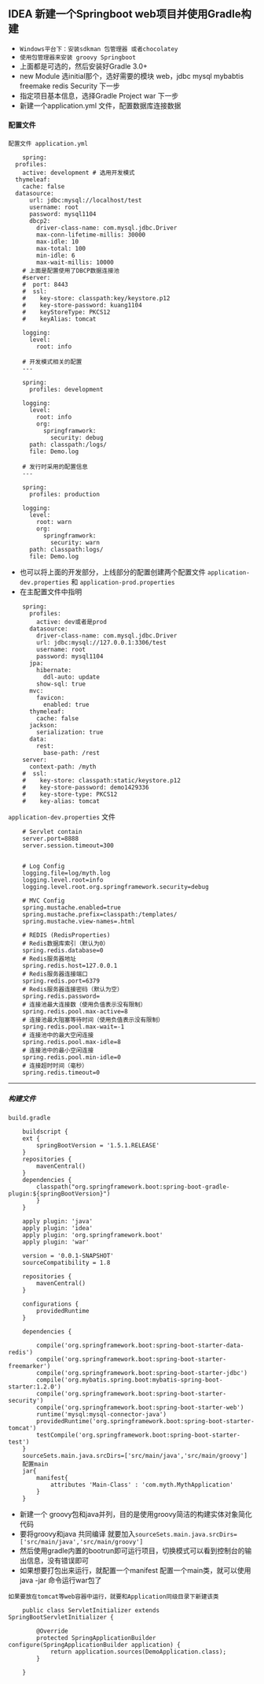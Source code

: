 ## IDEA 新建一个Springboot web项目并使用Gradle构建
- `Windows平台下：安装sdkman 包管理器 或者chocolatey`
- `使用包管理器来安装 groovy Springboot`
- 上面都是可选的，然后安装好Gradle 3.0+
- new Module 选initial那个，选好需要的模块 web，jdbc mysql mybabtis freemake redis Security 下一步
- 指定项目基本信息，选择Gradle Project war 下一步
- 新建一个application.yml 文件，配置数据库连接数据

#### 配置文件
`配置文件 application.yml`
```
	spring:
  profiles:
    active: development # 选用开发模式
  thymeleaf:
    cache: false
  datasource:
      url: jdbc:mysql://localhost/test
      username: root
      password: mysql1104
      dbcp2:
        driver-class-name: com.mysql.jdbc.Driver
        max-conn-lifetime-millis: 30000
        max-idle: 10
        max-total: 100
        min-idle: 6
        max-wait-millis: 10000
    # 上面是配置使用了DBCP数据连接池
    #server:
    #  port: 8443
    #  ssl:
    #    key-store: classpath:key/keystore.p12
    #    key-store-password: kuang1104
    #    keyStoreType: PKCS12
    #    keyAlias: tomcat

    logging:
      level:
        root: info

    # 开发模式相关的配置
    ---

    spring:
      profiles: development

    logging:
      level:
        root: info
        org:
          springframwork:
            security: debug
      path: classpath:/logs/
      file: Demo.log

    # 发行时采用的配置信息
    ---

    spring:
      profiles: production

    logging:
      level:
        root: warn
        org:
          springframwork:
            security: warn
      path: classpath:logs/
      file: Demo.log
```

- 也可以将上面的开发部分，上线部分的配置创建两个配置文件 `application-dev.properties` 和 `application-prod.properties`
- 在主配置文件中指明
```
    spring:
      profiles:
        active: dev或者是prod
      datasource:
        driver-class-name: com.mysql.jdbc.Driver
        url: jdbc:mysql://127.0.0.1:3306/test
        username: root
        password: mysql1104
      jpa:
        hibernate:
          ddl-auto: update
        show-sql: true
      mvc:
        favicon:
          enabled: true
      thymeleaf:
        cache: false
      jackson:
        serialization: true
      data:
        rest:
          base-path: /rest
    server:
      context-path: /myth
    #  ssl:
    #    key-store: classpath:static/keystore.p12
    #    key-store-password: demo1429336
    #    key-store-type: PKCS12
    #    key-alias: tomcat 
```
`application-dev.properties` 文件
```
    # Servlet contain
    server.port=8888
    server.session.timeout=300


    # Log Config
    logging.file=log/myth.log
    logging.level.root=info
    logging.level.root.org.springframework.security=debug

    # MVC Config
    spring.mustache.enabled=true
    spring.mustache.prefix=classpath:/templates/
    spring.mustache.view-names=.html
            
    # REDIS (RedisProperties)
    # Redis数据库索引（默认为0）
    spring.redis.database=0
    # Redis服务器地址
    spring.redis.host=127.0.0.1
    # Redis服务器连接端口
    spring.redis.port=6379
    # Redis服务器连接密码（默认为空）
    spring.redis.password=
    # 连接池最大连接数（使用负值表示没有限制）
    spring.redis.pool.max-active=8
    # 连接池最大阻塞等待时间（使用负值表示没有限制）
    spring.redis.pool.max-wait=-1
    # 连接池中的最大空闲连接
    spring.redis.pool.max-idle=8
    # 连接池中的最小空闲连接
    spring.redis.pool.min-idle=0
    # 连接超时时间（毫秒）
    spring.redis.timeout=0
```
***********************************

##### 构建文件

`build.gradle`

```
	buildscript {
	ext {
		springBootVersion = '1.5.1.RELEASE'
	}
	repositories {
		mavenCentral()
	}
	dependencies {
		classpath("org.springframework.boot:spring-boot-gradle-plugin:${springBootVersion}")
	    }
    }

    apply plugin: 'java'
    apply plugin: 'idea'
    apply plugin: 'org.springframework.boot'
    apply plugin: 'war'

    version = '0.0.1-SNAPSHOT'
    sourceCompatibility = 1.8

    repositories {
	    mavenCentral()
    }

    configurations {
	    providedRuntime
    }

    dependencies {

	    compile('org.springframework.boot:spring-boot-starter-data-redis')
	    compile('org.springframework.boot:spring-boot-starter-freemarker')
	    compile('org.springframework.boot:spring-boot-starter-jdbc')
	    compile('org.mybatis.spring.boot:mybatis-spring-boot-starter:1.2.0')
	    compile('org.springframework.boot:spring-boot-starter-security')
	    compile('org.springframework.boot:spring-boot-starter-web')
	    runtime('mysql:mysql-connector-java')
	    providedRuntime('org.springframework.boot:spring-boot-starter-tomcat')
	    testCompile('org.springframework.boot:spring-boot-starter-test')
    }
    sourceSets.main.java.srcDirs=['src/main/java','src/main/groovy']
    配置main
    jar{
	    manifest{
		    attributes 'Main-Class' : 'com.myth.MythApplication'
	    }
    }

```
- 新建一个 groovy包和java并列，目的是使用groovy简洁的构建实体对象简化代码
- 要将groovy和java 共同编译 就要加入`sourceSets.main.java.srcDirs=['src/main/java','src/main/groovy']`
- 然后使用gradle内置的bootrun即可运行项目，切换模式可以看到控制台的输出信息，没有错误即可
- 如果想要打包出来运行，就配置一个manifest 配置一个main类，就可以使用java -jar 命令运行war包了


`如果要放在tomcat等web容器中运行，就要和Application同级目录下新建该类`
```
    public class ServletInitializer extends SpringBootServletInitializer {

        @Override
        protected SpringApplicationBuilder configure(SpringApplicationBuilder application) {
            return application.sources(DemoApplication.class);
        }

    }
```


